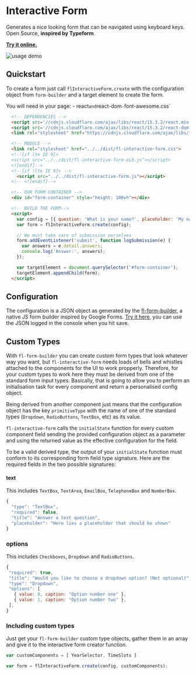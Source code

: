 # Interactive Form

Generates a nice looking form that can be navigated using keyboard keys. Open Source, **inspired by Typeform**.

[**Try it online.**](https://fourlabsldn.github.io/fl-interactive-form/examples/all_field_types/index.html)

![usage demo](https://fourlabsldn.github.io/fl-interactive-form/examples/usage-demo.gif)

## Quickstart

  To create a form just call `flInteractiveForm.create` with the configuration
  object from `form-builder` and a target element to create the form.

  You will need in your page:
    - react` and `react-dom`
    - `font-awesome.css`

``` html
  <!-- DEPENDENCIES -->
  <script src='//cdnjs.cloudflare.com/ajax/libs/react/15.3.2/react.min.js'></script>
  <script src='//cdnjs.cloudflare.com/ajax/libs/react/15.3.2/react-dom.min.js'></script>
  <link rel="stylesheet" href="https://cdnjs.cloudflare.com/ajax/libs/font-awesome/4.7.0/css/font-awesome.css">

  <!-- MODULE -->
  <link rel="stylesheet" href="../../dist/fl-interactive-form.css">
  <!--[if lte IE 9]>
  <script src="../../dist/fl-interactive-form-es3.js"></script>
  <![endif]-->
  <!--[if !lte IE 9]> -->
    <script src="../../dist/fl-interactive-form.js"></script>
  <!-- <![endif]-->

  <!-- OUR FORM CONTAINER -->
  <div id="form-container" style="height: 100vh"></div>

  <!-- BUILD THE FORM-->
  <script>
    var config = [{ question: 'What is your name?', placeholder: 'My name is...', type: 'Text', }];
    var form = flInteractiveForm.create(config);

    // We must take care of submission ourselves
    form.addEventListener('submit', function logSubmission(e) {
      var answers = e.detail.answers;
      console.log('Answer:', answers);
    });

    var targetElement = document.querySelector('#form-container');
    targetElement.appendChild(form);
  </script>
```

## Configuration

The configuration is a JSON object as generated by the [fl-form-builder](https://github.com/fourlabsldn/fl-form-builder), a native JS form builder inspired by Google Forms. [Try it here](https://fourlabsldn.github.io/fl-form-builder/demo/), you can use the JSON logged in the console when you hit save.


## Custom Types

With `fl-form-builder` you can create custom form types that look whatever way you want, but `fl-interactive-form` needs loads of bells and whistles attached to the components for the UI to work propperly. Therefore, for your custom types to work here they must be derived from one of the standard form input types. Basically, that is going to allow you to perform an initialisation task for every component and return a personalised config object.


Being derived from another component just means that the configuration object has the key `primitiveType` with the name of one of the standard types (`Dropdown`, `RadioButtons`, `TextBox`, etc) as its value.


`fl-interactive-form` calls the `initialState` function for every custom component field sending the provided configuration object as a parameter and using the returned value as the effective configuration for the field.


To be a valid derived type, the output of your `initialState` function must conform to its corresponding form field type signature. Here are the required fields in the two possible signatures:

#### text


This includes `TextBox`, `TextArea`, `EmailBox`, `TelephoneBox` and `NumberBox`.


``` javascript
{
  "type": "TextBox",
  "required": false,
  "title": "Answer a text question",
  "placeholder": "Here lies a placeholder that should be shown"
}
```

### options


This includes `Checkboxes`, `Dropdown` and `RadioButtons`.


``` javascript
{
 "required": true,
 "title": "Would you like to choose a dropdown option? (Not optional)",
 "type": "Dropdown",
 "options": [
   { value: 0, caption: "Option number one" },
   { value: 1, caption: "Option number two" },
 ],
}
```

### Including custom types

Just get your `fl-form-builder` custom type objects, gather them in an array and give it to the interactive form creator function.

``` javascript
var customComponents = [ YearSelector, TimeSlots ]

var form = flInteractiveForm.create(config, customComponents);
```
